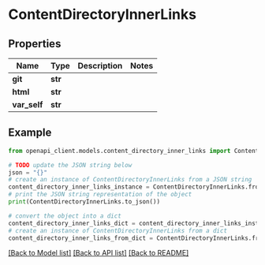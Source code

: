 # ContentDirectoryInnerLinks


## Properties

Name | Type | Description | Notes
------------ | ------------- | ------------- | -------------
**git** | **str** |  | 
**html** | **str** |  | 
**var_self** | **str** |  | 

## Example

```python
from openapi_client.models.content_directory_inner_links import ContentDirectoryInnerLinks

# TODO update the JSON string below
json = "{}"
# create an instance of ContentDirectoryInnerLinks from a JSON string
content_directory_inner_links_instance = ContentDirectoryInnerLinks.from_json(json)
# print the JSON string representation of the object
print(ContentDirectoryInnerLinks.to_json())

# convert the object into a dict
content_directory_inner_links_dict = content_directory_inner_links_instance.to_dict()
# create an instance of ContentDirectoryInnerLinks from a dict
content_directory_inner_links_from_dict = ContentDirectoryInnerLinks.from_dict(content_directory_inner_links_dict)
```
[[Back to Model list]](../README.md#documentation-for-models) [[Back to API list]](../README.md#documentation-for-api-endpoints) [[Back to README]](../README.md)



